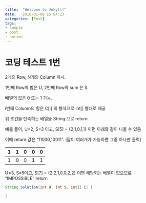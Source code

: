 ```yaml
---
title:  "Welcome to Jekyll!"
date:   2016-01-08 15:04:23
categories: [Post]
tags:
- sample
- post
- notion
---
```

# 코딩 테스트 1번

2개의 Row, N개의 Column 제시.

1번째 Row의 합은 U, 2번째 Row의 sum 은 S

배열의 값은 0 또는 1 가능.

i번째 Column의 합은 C[i] 의 형식으로 int[] 형태로 제공

위 조건을 만족하는 배열을 String 으로 return. 

예를 들어, U=2, S=3 이고, S[5] = {2,1,0,1,1} 이면 아래와 같이 나올 수 있음

이때 return 값은 “11000,10011”. (답이 여러개가 가능하면 그중 하나만 출력)

| 1 | 1 | 0 | 0 | 0 |
| --- | --- | --- | --- | --- |
| 1 | 0 | 0 | 1 | 1 |

U=3, S=5이고, S[7] = {2,2,1,0,0,2,2} 이면 해당되는 배열이 없으므로 “IMPOSSIBLE” return

```java
String Solution(int U, int S, int[] C) {

}
```
